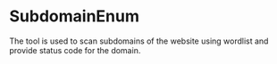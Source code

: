 # SubdomainEnum
The tool is used to scan subdomains of the website using wordlist and provide status code for the domain.
